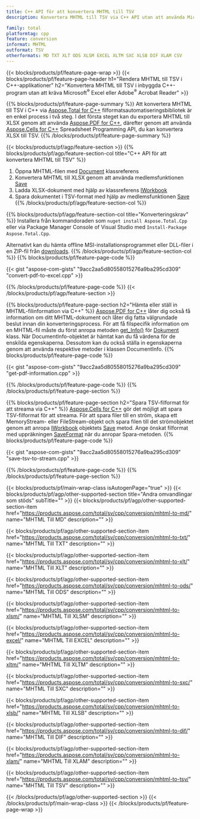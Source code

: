 ```yaml
---
title: C++ API för att konvertera MHTML till TSV
description: Konvertera MHTML till TSV via C++ API utan att använda Microsoft Excel eller Adobe Reader

family: total
platformtag: cpp
feature: conversion
informat: MHTML
outformat: TSV
otherformats: MD TXT XLT ODS XLSM EXCEL XLTM SXC XLSB DIF XLAM CSV
---
```

{{< blocks/products/pf/feature-page-wrap >}}
{{< blocks/products/pf/feature-page-header h1="Rendera MHTML till TSV i C++-applikationer" h2="Konvertera MHTML till TSV i inbyggda C++-program utan att kräva Microsoft<sup>&reg;</sup> Excel eller Adobe<sup>&reg;</sup> Acrobat Reader" >}}

{{% blocks/products/pf/feature-page-summary %}}
Att konvertera MHTML till TSV i C++ via [Aspose.Total for C++](https://products.aspose.com/total/cpp/) filformatsautomatiseringsbibliotek är en enkel process i två steg. I det första steget kan du exportera MHTML till XLSX genom att använda [Aspose.PDF for C++](https://products.aspose.com/pdf/cpp/), därefter genom att använda [Aspose.Cells for C++](https://products.aspose.com/cells/cpp/) Spreadsheet Programming API, du kan konvertera XLSX till TSV. 
{{% /blocks/products/pf/feature-page-summary  %}}

{{< blocks/products/pf/agp/feature-section >}}
{{% blocks/products/pf/agp/feature-section-col title="C++ API för att konvertera MHTML till TSV" %}}
1. Öppna MHTML-filen med [Document](https://reference.aspose.com/pdf/cpp/class/aspose.pdf.document) klassreferens
2. Konvertera MHTML till XLSX genom att använda medlemsfunktionen [Save](https://reference.aspose.com/pdf/cpp/class/aspose.pdf.document#a6383c010776212483f51cc41235924db)
3. Ladda XLSX-dokument med hjälp av klassreferens [IWorkbook](https://reference.aspose.com/cells/cpp/class/aspose.cells.i_workbook)
4. Spara dokumentet i TSV-format med hjälp av medlemsfunktionen [Save](https://reference.aspose.com/cells/cpp/class/aspose.cells.i_workbook#a9460f52a2dec8f4bf623a4905167d997)
{{% /blocks/products/pf/agp/feature-section-col %}}

{{% blocks/products/pf/agp/feature-section-col title="Konverteringskrav" %}}
Installera från kommandoraden som ```nuget install Aspose.Total.Cpp``` eller via Package Manager Console of Visual Studio med ```Install-Package Aspose.Total.Cpp```.

Alternativt kan du hämta offline MSI-installationsprogrammet eller DLL-filer i en ZIP-fil från [downloads](https://downloads.aspose.com/total/cpp).
{{% /blocks/products/pf/agp/feature-section-col %}}
{{% blocks/products/pf/feature-page-code %}}

{{< gist "aspose-com-gists" "9acc2aa5d80558015276a9ba295cd309" "convert-pdf-to-excel.cpp" >}}



{{% /blocks/products/pf/feature-page-code %}}
{{< /blocks/products/pf/agp/feature-section >}}

{{% blocks/products/pf/feature-page-section  h2="Hämta eller ställ in MHTML-filinformation via C++" %}}
[Aspose.PDF for C++](https://products.aspose.com/pdf/cpp/) låter dig också få information om ditt MHTML-dokument och låter dig fatta välgrundade beslut innan din konverteringsprocess. För att få filspecifik information om en MHTML-fil måste du först anropa metoden [get_Info()](https://reference.aspose.com/pdf/cpp/class/aspose.pdf.document#ae7a6ba620499ffa0dbaa5c813ee96c4a) för [Dokument](https://reference.aspose.com/pdf/cpp/class/aspose.pdf.document) klass. När DocumentInfo-objektet är hämtat kan du få värdena för de enskilda egenskaperna. Dessutom kan du också ställa in egenskaperna genom att använda respektive metoder i klassen DocumentInfo.
{{% blocks/products/pf/feature-page-code %}}

{{< gist "aspose-com-gists" "9acc2aa5d80558015276a9ba295cd309" "get-pdf-information.cpp" >}}

{{% /blocks/products/pf/feature-page-code  %}}
{{% /blocks/products/pf/feature-page-section %}}

{{% blocks/products/pf/feature-page-section  h2="Spara TSV-filformat för att streama via C++" %}}
[Aspose.Cells for C++](https://products.aspose.com/cells/net/) gör det möjligt att spara TSV-filformat för att streama. För att spara filer till en ström, skapa ett MemoryStream- eller FileStream-objekt och spara filen till det strömobjektet genom att anropa [IWorkbook](https://reference.aspose.com/cells/cpp/class/aspose.cells.i_workbook) objektets [Save](https://reference.aspose.com/cells/cpp/class/aspose.cells.i_workbook#a77072cfb929787df9ad1f38b02f58349) metod. Ange önskat filformat med uppräkningen [SaveFormat](https://reference.aspose.com/cells/cpp/namespace/aspose.cells#a11cae527e4e68f1adcac8f47ea64481a) när du anropar Spara-metoden.
{{% blocks/products/pf/feature-page-code %}}

{{< gist "aspose-com-gists" "9acc2aa5d80558015276a9ba295cd309" "save-tsv-to-stream.cpp" >}}

{{% /blocks/products/pf/feature-page-code  %}}
{{% /blocks/products/pf/feature-page-section %}}

{{< blocks/products/pf/main-wrap-class isAutogenPage="true" >}}
{{< blocks/products/pf/agp/other-supported-section title="Andra omvandlingar som stöds" subTitle="" >}}
{{< blocks/products/pf/agp/other-supported-section-item href="https://products.aspose.com/total/sv/cpp/conversion/mhtml-to-md/" name="MHTML Till MD" description="" >}}

{{< blocks/products/pf/agp/other-supported-section-item href="https://products.aspose.com/total/sv/cpp/conversion/mhtml-to-txt/" name="MHTML Till TXT" description="" >}}

{{< blocks/products/pf/agp/other-supported-section-item href="https://products.aspose.com/total/sv/cpp/conversion/mhtml-to-xlt/" name="MHTML Till XLT" description="" >}}

{{< blocks/products/pf/agp/other-supported-section-item href="https://products.aspose.com/total/sv/cpp/conversion/mhtml-to-ods/" name="MHTML Till ODS" description="" >}}

{{< blocks/products/pf/agp/other-supported-section-item href="https://products.aspose.com/total/sv/cpp/conversion/mhtml-to-xlsm/" name="MHTML Till XLSM" description="" >}}

{{< blocks/products/pf/agp/other-supported-section-item href="https://products.aspose.com/total/sv/cpp/conversion/mhtml-to-excel/" name="MHTML Till EXCEL" description="" >}}

{{< blocks/products/pf/agp/other-supported-section-item href="https://products.aspose.com/total/sv/cpp/conversion/mhtml-to-xltm/" name="MHTML Till XLTM" description="" >}}

{{< blocks/products/pf/agp/other-supported-section-item href="https://products.aspose.com/total/sv/cpp/conversion/mhtml-to-sxc/" name="MHTML Till SXC" description="" >}}

{{< blocks/products/pf/agp/other-supported-section-item href="https://products.aspose.com/total/sv/cpp/conversion/mhtml-to-xlsb/" name="MHTML Till XLSB" description="" >}}

{{< blocks/products/pf/agp/other-supported-section-item href="https://products.aspose.com/total/sv/cpp/conversion/mhtml-to-dif/" name="MHTML Till DIF" description="" >}}

{{< blocks/products/pf/agp/other-supported-section-item href="https://products.aspose.com/total/sv/cpp/conversion/mhtml-to-xlam/" name="MHTML Till XLAM" description="" >}}

{{< blocks/products/pf/agp/other-supported-section-item href="https://products.aspose.com/total/sv/cpp/conversion/mhtml-to-tsv/" name="MHTML Till TSV" description="" >}}


{{< /blocks/products/pf/agp/other-supported-section >}}
{{< /blocks/products/pf/main-wrap-class >}}
{{< /blocks/products/pf/feature-page-wrap >}}